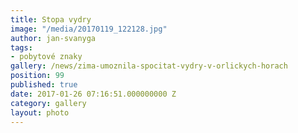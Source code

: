 ```yaml
---
title: Stopa vydry
image: "/media/20170119_122128.jpg"
author: jan-svanyga
tags:
- pobytové znaky
gallery: /news/zima-umoznila-spocitat-vydry-v-orlickych-horach
position: 99
published: true
date: 2017-01-26 07:16:51.000000000 Z
category: gallery
layout: photo
---
```


